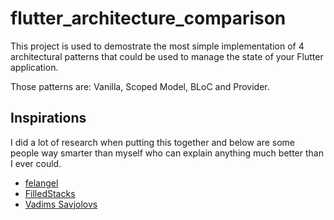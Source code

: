 # flutter_architecture_comparison

This project is used to demostrate the most simple implementation of 4 architectural patterns that could be used to manage the state of your Flutter application.

Those patterns are: Vanilla, Scoped Model, BLoC and Provider.

## Inspirations

I did a lot of research when putting this together and below are some people way smarter than myself who can explain anything much better than I ever could.

- [felangel](https://github.com/felangel)
- [FilledStacks](https://github.com/FilledStacks)
- [Vadims Savjolovs](https://github.com/savjolovs)
